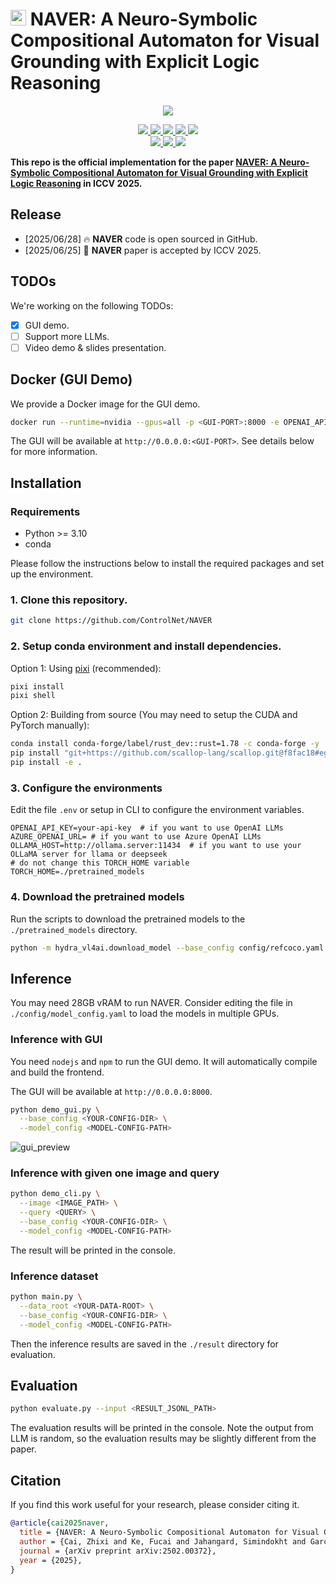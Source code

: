 # <img src="assets/logo.svg" width="25"> NAVER: A Neuro-Symbolic Compositional Automaton for Visual Grounding with Explicit Logic Reasoning

<div align="center">
    <img src="assets/teaser.svg">
    <p></p>
</div>

<div align="center">
    <a href="https://github.com/ControlNet/NAVER/issues">
        <img src="https://img.shields.io/github/issues/ControlNet/NAVER?style=flat-square">
    </a>
    <a href="https://github.com/ControlNet/NAVER/network/members">
        <img src="https://img.shields.io/github/forks/ControlNet/NAVER?style=flat-square">
    </a>
    <a href="https://github.com/ControlNet/NAVER/stargazers">
        <img src="https://img.shields.io/github/stars/ControlNet/NAVER?style=flat-square">
    </a>
    <a href="https://github.com/ControlNet/NAVER/blob/master/LICENSE">
        <img src="https://img.shields.io/github/license/ControlNet/NAVER?style=flat-square">
    </a>
    <a href="https://arxiv.org/abs/2502.00372">
        <img src="https://img.shields.io/badge/arXiv-2502.00372-b31b1b.svg?style=flat-square">
    </a>
</div>

<div align="center">    
    <a href="https://pypi.org/project/naver/">
        <img src="https://img.shields.io/pypi/v/naver?style=flat-square">
    </a>
    <a href="https://pypi.org/project/naver/">
        <img src="https://img.shields.io/pypi/dm/naver?style=flat-square">
    </a>
    <a href="https://www.python.org/"><img src="https://img.shields.io/pypi/pyversions/naver?style=flat-square"></a>
</div>


**This repo is the official implementation for the paper [NAVER: A Neuro-Symbolic Compositional Automaton for Visual Grounding with Explicit Logic Reasoning](https://arxiv.org/abs/2502.00372) in ICCV 2025.**


## Release

- [2025/06/28] 🔥 **NAVER** code is open sourced in GitHub.
- [2025/06/25] 🎉 **NAVER** paper is accepted by ICCV 2025.

## TODOs

We're working on the following TODOs:
- [x] GUI demo.
- [ ] Support more LLMs.
- [ ] Video demo & slides presentation.

## Docker (GUI Demo)

We provide a Docker image for the GUI demo.

```bash
docker run --runtime=nvidia --gpus=all -p <GUI-PORT>:8000 -e OPENAI_API_KEY=<OPENAI-API-KEY> -e AZURE_OPENAI_URL=<AZURE-OPENAI-URL> controlnet/naver:latest
```

The GUI will be available at `http://0.0.0.0:<GUI-PORT>`. See details below for more information.

## Installation

### Requirements

- Python >= 3.10
- conda

Please follow the instructions below to install the required packages and set up the environment.

### 1. Clone this repository.
```Bash
git clone https://github.com/ControlNet/NAVER
```

### 2. Setup conda environment and install dependencies. 

Option 1: Using [pixi](https://prefix.dev/) (recommended):
```Bash
pixi install
pixi shell
```

Option 2: Building from source (You may need to setup the CUDA and PyTorch manually):
```Bash
conda install conda-forge/label/rust_dev::rust=1.78 -c conda-forge -y
pip install "git+https://github.com/scallop-lang/scallop.git@f8fac18#egg=scallopy&subdirectory=etc/scallopy"
pip install -e .
```

### 3. Configure the environments

Edit the file `.env` or setup in CLI to configure the environment variables.

```
OPENAI_API_KEY=your-api-key  # if you want to use OpenAI LLMs
AZURE_OPENAI_URL= # if you want to use Azure OpenAI LLMs
OLLAMA_HOST=http://ollama.server:11434  # if you want to use your OLLaMA server for llama or deepseek
# do not change this TORCH_HOME variable
TORCH_HOME=./pretrained_models
```

### 4. Download the pretrained models
Run the scripts to download the pretrained models to the `./pretrained_models` directory. 

```Bash
python -m hydra_vl4ai.download_model --base_config config/refcoco.yaml --model_config config/model_config.yaml --extra_packages naver.tool
```

## Inference

You may need 28GB vRAM to run NAVER. Consider editing the file in `./config/model_config.yaml` to load the models in multiple GPUs.

### Inference with GUI

You need `nodejs` and `npm` to run the GUI demo. It will automatically compile and build the frontend.

The GUI will be available at `http://0.0.0.0:8000`.

```Bash
python demo_gui.py \
  --base_config <YOUR-CONFIG-DIR> \
  --model_config <MODEL-CONFIG-PATH>
```

![gui_preview](assets/gui_preview.webp)

### Inference with given one image and query
```Bash
python demo_cli.py \
  --image <IMAGE_PATH> \
  --query <QUERY> \
  --base_config <YOUR-CONFIG-DIR> \
  --model_config <MODEL-CONFIG-PATH>
```

The result will be printed in the console.

### Inference dataset

```Bash
python main.py \
  --data_root <YOUR-DATA-ROOT> \
  --base_config <YOUR-CONFIG-DIR> \
  --model_config <MODEL-CONFIG-PATH>
```

Then the inference results are saved in the `./result` directory for evaluation.

## Evaluation

```Bash
python evaluate.py --input <RESULT_JSONL_PATH>
```

The evaluation results will be printed in the console. Note the output from LLM is random, so the evaluation results may be slightly different from the paper.

## Citation
If you find this work useful for your research, please consider citing it.
```bibtex
@article{cai2025naver,
  title = {NAVER: A Neuro-Symbolic Compositional Automaton for Visual Grounding with Explicit Logic Reasoning},
  author = {Cai, Zhixi and Ke, Fucai and Jahangard, Simindokht and Garcia de la Banda, Maria and Haffari, Reza and Stuckey, Peter J. and Rezatofighi, Hamid},
  journal = {arXiv preprint arXiv:2502.00372},
  year = {2025},
}
```
